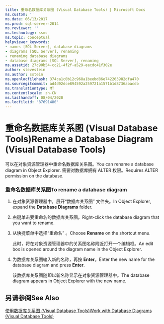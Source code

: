 ```yaml
---
title: 重命名数据库关系图 (Visual Database Tools) | Microsoft Docs
ms.custom: ''
ms.date: 06/13/2017
ms.prod: sql-server-2014
ms.reviewer: ''
ms.technology: ssms
ms.topic: conceptual
helpviewer_keywords:
- names [SQL Server], database diagrams
- diagrams [SQL Server], renaming
- renaming database diagrams
- database diagrams [SQL Server], renaming
ms.assetid: 27c90b54-cc21-4f2f-a529-eacdc41f302e
author: stevestein
ms.author: sstein
ms.openlocfilehash: 374ca1c0b12c968a1beebd86e742263982dfa470
ms.sourcegitcommit: ad4d92dce894592a259721a1571b1d8736abacdb
ms.translationtype: MT
ms.contentlocale: zh-CN
ms.lasthandoff: 08/04/2020
ms.locfileid: "87691480"
---
```

# <a name="rename-a-database-diagram-visual-database-tools"></a><span data-ttu-id="2b522-102">重命名数据库关系图 (Visual Database Tools)</span><span class="sxs-lookup"><span data-stu-id="2b522-102">Rename a Database Diagram (Visual Database Tools)</span></span>
  <span data-ttu-id="2b522-103">可以在对象资源管理器中重命名数据库关系图。</span><span class="sxs-lookup"><span data-stu-id="2b522-103">You can rename a database diagram in Object Explorer.</span></span> <span data-ttu-id="2b522-104">需要对数据库拥有 ALTER 权限。</span><span class="sxs-lookup"><span data-stu-id="2b522-104">Requires ALTER permission on the database.</span></span>  
  
### <a name="to-rename-a-database-diagram"></a><span data-ttu-id="2b522-105">重命名数据库关系图</span><span class="sxs-lookup"><span data-stu-id="2b522-105">To rename a database diagram</span></span>  
  
1.  <span data-ttu-id="2b522-106">在对象资源管理器中，展开“数据库关系图”  文件夹。</span><span class="sxs-lookup"><span data-stu-id="2b522-106">In Object Explorer, expand the **Database Diagrams** folder.</span></span>  
  
2.  <span data-ttu-id="2b522-107">右键单击要重命名的数据库关系图。</span><span class="sxs-lookup"><span data-stu-id="2b522-107">Right-click the database diagram that you want to rename.</span></span>  
  
3.  <span data-ttu-id="2b522-108">从快捷菜单中选择“重命名”  。</span><span class="sxs-lookup"><span data-stu-id="2b522-108">Choose **Rename** on the shortcut menu.</span></span>  
  
     <span data-ttu-id="2b522-109">此时，将在对象资源管理器中的关系图名称附近打开一个编辑框。</span><span class="sxs-lookup"><span data-stu-id="2b522-109">An edit box is opened around the diagram name in the Object Explorer.</span></span>  
  
4.  <span data-ttu-id="2b522-110">为数据库关系图输入新的名称，再按 **Enter**。</span><span class="sxs-lookup"><span data-stu-id="2b522-110">Enter the new name for the database diagram and press **Enter**.</span></span>  
  
     <span data-ttu-id="2b522-111">该数据库关系图随即以新名称显示在对象资源管理器中。</span><span class="sxs-lookup"><span data-stu-id="2b522-111">The database diagram appears in Object Explorer with the new name.</span></span>  
  
## <a name="see-also"></a><span data-ttu-id="2b522-112">另请参阅</span><span class="sxs-lookup"><span data-stu-id="2b522-112">See Also</span></span>  
 [<span data-ttu-id="2b522-113">使用数据库关系图 (Visual Database Tools)</span><span class="sxs-lookup"><span data-stu-id="2b522-113">Work with Database Diagrams &#40;Visual Database Tools&#41;</span></span>](visual-database-tools.md)  
  
  
